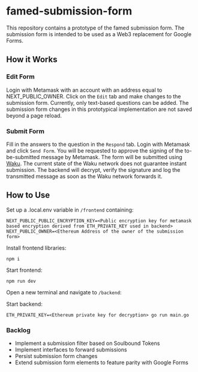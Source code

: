 # famed-submission-form

This repository contains a prototype of the famed submission form.
The submission form is intended to be used as a Web3 replacement for Google Forms.

## How it Works

### Edit Form

Login with Metamask with an account with an address equal to NEXT_PUBLIC_OWNER.
Click on the `Edit` tab and make changes to the submission form. Currently, only text-based questions can be added. The submission form changes in this prototypical implementation are not saved beyond a page reload.

### Submit Form

Fill in the answers to the question in the `Respond` tab. Login with Metamask and click `Send Form`. You will be requested to approve the signing of the to-be-submitted message by Metamask. The form will be submitted using [Waku](https://wakuconnect.dev/). The current state of the Waku network does not guarantee instant submission. The backend will decrypt, verify the signature and log the transmitted message as soon as the Waku network forwards it.

## How to Use

Set up a .local.env variable in `/frontend` containing:

```
NEXT_PUBLIC_PUBLIC_ENCRYPTION_KEY=<Public encryption key for metamask based encryption derived from ETH_PRIVATE_KEY used in backend>
NEXT_PUBLIC_OWNER=<Ethereum Address of the owner of the submission form>
```

Install frontend libraries:

```
npm i
```

Start frontend:

```
npm run dev
```

Open a new terminal and navigate to `/backend`:

Start backend:

```
ETH_PRIVATE_KEY=<Ethereum private key for decryption> go run main.go
```

### Backlog

- Implement a submission filter based on Soulbound Tokens
- Implement interfaces to forward submissions
- Persist submission form changes
- Extend submission form elements to feature parity with Google Forms
